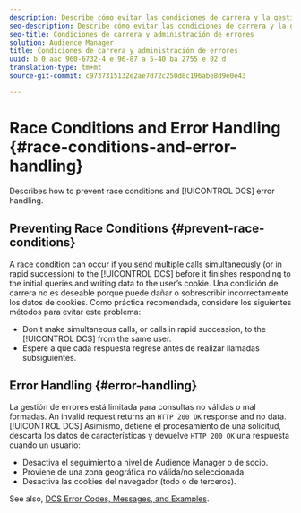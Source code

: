```yaml
---
description: Describe cómo evitar las condiciones de carrera y la gestión de errores de DCS.
seo-description: Describe cómo evitar las condiciones de carrera y la gestión de errores de DCS.
seo-title: Condiciones de carrera y administración de errores
solution: Audience Manager
title: Condiciones de carrera y administración de errores
uuid: b 0 aac 960-6732-4 e 96-87 a 5-40 ba 2755 e 02 d
translation-type: tm+mt
source-git-commit: c9737315132e2ae7d72c250d8c196abe8d9e0e43

---
```



# Race Conditions and Error Handling {#race-conditions-and-error-handling}

Describes how to prevent race conditions and [!UICONTROL DCS] error handling.

## Preventing Race Conditions {#prevent-race-conditions}

A race condition can occur if you send multiple calls simultaneously (or in rapid succession) to the [!UICONTROL DCS] before it finishes responding to the initial queries and writing data to the user’s cookie. Una condición de carrera no es deseable porque puede dañar o sobrescribir incorrectamente los datos de cookies. Como práctica recomendada, considere los siguientes métodos para evitar este problema:

* Don&#39;t make simultaneous calls, or calls in rapid succession, to the [!UICONTROL DCS] from the same user.
* Espere a que cada respuesta regrese antes de realizar llamadas subsiguientes.

## Error Handling {#error-handling}

La gestión de errores está limitada para consultas no válidas o mal formadas. An invalid request returns an `HTTP 200 OK` response and no data. [!UICONTROL DCS] Asimismo, detiene el procesamiento de una solicitud, descarta los datos de características y devuelve `HTTP 200 OK` una respuesta cuando un usuario:

* Desactiva el seguimiento a nivel de Audience Manager o de socio.
* Proviene de una zona geográfica no válida/no seleccionada.
* Desactiva las cookies del navegador (todo o de terceros).

See also, [DCS Error Codes, Messages, and Examples](../../../api/dcs-intro/dcs-api-reference/dcs-error-codes.md).